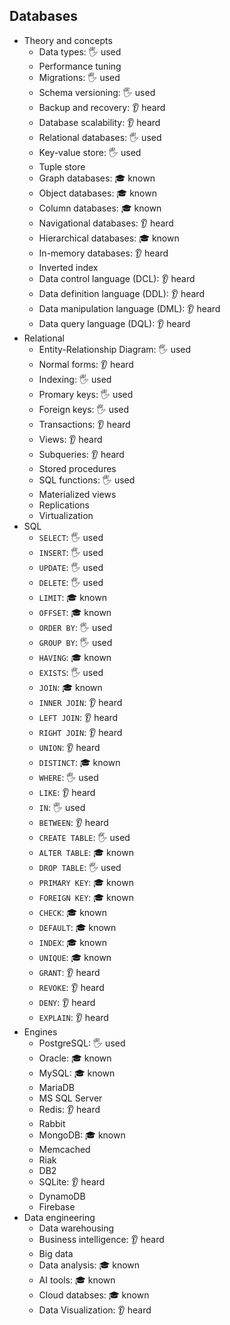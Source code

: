 ## Databases

- Theory and concepts
  - Data types: 🖐️ used
  - Performance tuning
  - Migrations: 🖐️ used
  - Schema versioning: 🖐️ used
  - Backup and recovery: 👂 heard
  - Database scalability: 👂 heard
  - Relational databases: 🖐️ used
  - Key-value store: 🖐️ used
  - Tuple store
  - Graph databases: 🎓 known
  - Object databases: 🎓 known
  - Column databases: 🎓 known
  - Navigational databases: 👂 heard
  - Hierarchical databases: 🎓 known
  - In-memory databases: 👂 heard
  - Inverted index
  - Data control language (DCL): 👂 heard
  - Data definition language (DDL): 👂 heard
  - Data manipulation language (DML): 👂 heard
  - Data query language (DQL): 👂 heard
- Relational
  - Entity-Relationship Diagram: 🖐️ used
  - Normal forms: 👂 heard
  - Indexing: 🖐️ used
  - Promary keys: 🖐️ used
  - Foreign keys: 🖐️ used
  - Transactions: 👂 heard
  - Views: 👂 heard
  - Subqueries: 👂 heard
  - Stored procedures
  - SQL functions: 🖐️ used
  - Materialized views
  - Replications
  - Virtualization
- SQL
  - `SELECT`: 🖐️ used
  - `INSERT`: 🖐️ used
  - `UPDATE`: 🖐️ used
  - `DELETE`: 🖐️ used
  - `LIMIT`: 🎓 known
  - `OFFSET`: 🎓 known
  - `ORDER BY`: 🖐️ used
  - `GROUP BY`: 🖐️ used
  - `HAVING`: 🎓 known
  - `EXISTS`: 🖐️ used
  - `JOIN`: 🎓 known
  - `INNER JOIN`: 👂 heard
  - `LEFT JOIN`: 👂 heard
  - `RIGHT JOIN`: 👂 heard
  - `UNION`: 👂 heard
  - `DISTINCT`: 🎓 known
  - `WHERE`: 🖐️ used
  - `LIKE`: 👂 heard
  - `IN`: 🖐️ used
  - `BETWEEN`: 👂 heard
  - `CREATE TABLE`: 🖐️ used
  - `ALTER TABLE`: 🎓 known
  - `DROP TABLE`: 🖐️ used
  - `PRIMARY KEY`: 🎓 known
  - `FOREIGN KEY`: 🎓 known
  - `CHECK`: 🎓 known
  - `DEFAULT`: 🎓 known
  - `INDEX`: 🎓 known
  - `UNIQUE`: 🎓 known
  - `GRANT`: 👂 heard
  - `REVOKE`: 👂 heard
  - `DENY`: 👂 heard
  - `EXPLAIN`: 👂 heard
- Engines
  - PostgreSQL: 🖐️ used
  - Oracle: 🎓 known
  - MySQL: 🎓 known
  - MariaDB
  - MS SQL Server
  - Redis: 👂 heard
  - Rabbit
  - MongoDB: 🎓 known
  - Memcached
  - Riak
  - DB2
  - SQLite: 👂 heard
  - DynamoDB
  - Firebase
- Data engineering
  - Data warehousing
  - Business intelligence: 👂 heard
  - Big data
  - Data analysis: 🎓 known
  - AI tools: 🎓 known
  - Cloud databses: 🎓 known
  - Data Visualization: 👂 heard
